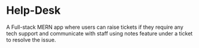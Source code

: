 # Help-Desk
A Full-stack MERN app where users can raise tickets if they require any tech support and communicate with staff using notes feature under a ticket to resolve the issue.
